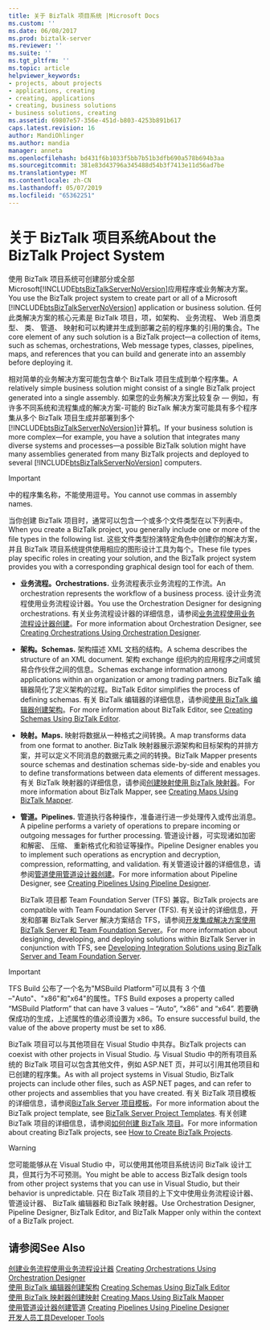 ```yaml
---
title: 关于 BizTalk 项目系统 |Microsoft Docs
ms.custom: ''
ms.date: 06/08/2017
ms.prod: biztalk-server
ms.reviewer: ''
ms.suite: ''
ms.tgt_pltfrm: ''
ms.topic: article
helpviewer_keywords:
- projects, about projects
- applications, creating
- creating, applications
- creating, business solutions
- business solutions, creating
ms.assetid: 69807e57-356e-451d-b803-4253b891b617
caps.latest.revision: 16
author: MandiOhlinger
ms.author: mandia
manager: anneta
ms.openlocfilehash: bd431f6b1033f5bb7b51b3dfb690a578b694b3aa
ms.sourcegitcommit: 381e83d43796a345488d54b3f7413e11d56ad7be
ms.translationtype: MT
ms.contentlocale: zh-CN
ms.lasthandoff: 05/07/2019
ms.locfileid: "65362251"
---
```

# <a name="about-the-biztalk-project-system"></a><span data-ttu-id="ac91c-102">关于 BizTalk 项目系统</span><span class="sxs-lookup"><span data-stu-id="ac91c-102">About the BizTalk Project System</span></span>
<span data-ttu-id="ac91c-103">使用 BizTalk 项目系统可创建部分或全部 Microsoft[!INCLUDE[btsBizTalkServerNoVersion](../includes/btsbiztalkservernoversion-md.md)]应用程序或业务解决方案。</span><span class="sxs-lookup"><span data-stu-id="ac91c-103">You use the BizTalk project system to create part or all of a Microsoft [!INCLUDE[btsBizTalkServerNoVersion](../includes/btsbiztalkservernoversion-md.md)] application or business solution.</span></span> <span data-ttu-id="ac91c-104">任何此类解决方案的核心元素是 BizTalk 项目，项，如架构、 业务流程、 Web 消息类型、 类、 管道、 映射和可以构建并生成到部署之前的程序集的引用的集合。</span><span class="sxs-lookup"><span data-stu-id="ac91c-104">The core element of any such solution is a BizTalk project—a collection of items, such as schemas, orchestrations, Web message types, classes, pipelines, maps, and references that you can build and generate into an assembly before deploying it.</span></span>  
  
 <span data-ttu-id="ac91c-105">相对简单的业务解决方案可能包含单个 BizTalk 项目生成到单个程序集。</span><span class="sxs-lookup"><span data-stu-id="ac91c-105">A relatively simple business solution might consist of a single BizTalk project generated into a single assembly.</span></span> <span data-ttu-id="ac91c-106">如果您的业务解决方案比较复杂 — 例如，有许多不同系统和流程集成的解决方案-可能的 BizTalk 解决方案可能具有多个程序集从多个 BizTalk 项目生成并部署到多个[!INCLUDE[btsBizTalkServerNoVersion](../includes/btsbiztalkservernoversion-md.md)]计算机。</span><span class="sxs-lookup"><span data-stu-id="ac91c-106">If your business solution is more complex—for example, you have a solution that integrates many diverse systems and processes—a possible BizTalk solution might have many assemblies generated from many BizTalk projects and deployed to several [!INCLUDE[btsBizTalkServerNoVersion](../includes/btsbiztalkservernoversion-md.md)] computers.</span></span>  
  
> [!IMPORTANT]
>  <span data-ttu-id="ac91c-107">中的程序集名称，不能使用逗号。</span><span class="sxs-lookup"><span data-stu-id="ac91c-107">You cannot use commas in assembly names.</span></span>  
  
 <span data-ttu-id="ac91c-108">当你创建 BizTalk 项目时，通常可以包含一个或多个文件类型在以下列表中。</span><span class="sxs-lookup"><span data-stu-id="ac91c-108">When you create a BizTalk project, you generally include one or more of the file types in the following list.</span></span> <span data-ttu-id="ac91c-109">这些文件类型扮演特定角色中创建你的解决方案，并且 BizTalk 项目系统提供使用相应的图形设计工具为每个。</span><span class="sxs-lookup"><span data-stu-id="ac91c-109">These file types play specific roles in creating your solution, and the BizTalk project system provides you with a corresponding graphical design tool for each of them.</span></span>  
  
- <span data-ttu-id="ac91c-110">**业务流程。**</span><span class="sxs-lookup"><span data-stu-id="ac91c-110">**Orchestrations.**</span></span> <span data-ttu-id="ac91c-111">业务流程表示业务流程的工作流。</span><span class="sxs-lookup"><span data-stu-id="ac91c-111">An orchestration represents the workflow of a business process.</span></span> <span data-ttu-id="ac91c-112">设计业务流程使用业务流程设计器。</span><span class="sxs-lookup"><span data-stu-id="ac91c-112">You use the Orchestration Designer for designing orchestrations.</span></span> <span data-ttu-id="ac91c-113">有关业务流程设计器的详细信息，请参阅[业务流程使用业务流程设计器创建](../core/creating-orchestrations-using-orchestration-designer.md)。</span><span class="sxs-lookup"><span data-stu-id="ac91c-113">For more information about Orchestration Designer, see [Creating Orchestrations Using Orchestration Designer](../core/creating-orchestrations-using-orchestration-designer.md).</span></span>  
  
- <span data-ttu-id="ac91c-114">**架构。**</span><span class="sxs-lookup"><span data-stu-id="ac91c-114">**Schemas.**</span></span> <span data-ttu-id="ac91c-115">架构描述 XML 文档的结构。</span><span class="sxs-lookup"><span data-stu-id="ac91c-115">A schema describes the structure of an XML document.</span></span> <span data-ttu-id="ac91c-116">架构 exchange 组织内的应用程序之间或贸易合作伙伴之间的信息。</span><span class="sxs-lookup"><span data-stu-id="ac91c-116">Schemas exchange information among applications within an organization or among trading partners.</span></span> <span data-ttu-id="ac91c-117">BizTalk 编辑器简化了定义架构的过程。</span><span class="sxs-lookup"><span data-stu-id="ac91c-117">BizTalk Editor simplifies the process of defining schemas.</span></span> <span data-ttu-id="ac91c-118">有关 BizTalk 编辑器的详细信息，请参阅[使用 BizTalk 编辑器创建架构](../core/creating-schemas-using-biztalk-editor.md)。</span><span class="sxs-lookup"><span data-stu-id="ac91c-118">For more information about BizTalk Editor, see [Creating Schemas Using BizTalk Editor](../core/creating-schemas-using-biztalk-editor.md).</span></span>  
  
- <span data-ttu-id="ac91c-119">**映射。**</span><span class="sxs-lookup"><span data-stu-id="ac91c-119">**Maps.**</span></span> <span data-ttu-id="ac91c-120">映射将数据从一种格式之间转换。</span><span class="sxs-lookup"><span data-stu-id="ac91c-120">A map transforms data from one format to another.</span></span> <span data-ttu-id="ac91c-121">BizTalk 映射器展示源架构和目标架构的并排方案，并可以定义不同消息的数据元素之间的转换。</span><span class="sxs-lookup"><span data-stu-id="ac91c-121">BizTalk Mapper presents source schemas and destination schemas side-by-side and enables you to define transformations between data elements of different messages.</span></span> <span data-ttu-id="ac91c-122">有关 BizTalk 映射器的详细信息，请参阅[创建映射使用 BizTalk 映射器](../core/creating-maps-using-biztalk-mapper.md)。</span><span class="sxs-lookup"><span data-stu-id="ac91c-122">For more information about BizTalk Mapper, see [Creating Maps Using BizTalk Mapper](../core/creating-maps-using-biztalk-mapper.md).</span></span>  
  
- <span data-ttu-id="ac91c-123">**管道。**</span><span class="sxs-lookup"><span data-stu-id="ac91c-123">**Pipelines.**</span></span> <span data-ttu-id="ac91c-124">管道执行各种操作，准备进行进一步处理传入或传出消息。</span><span class="sxs-lookup"><span data-stu-id="ac91c-124">A pipeline performs a variety of operations to prepare incoming or outgoing messages for further processing.</span></span> <span data-ttu-id="ac91c-125">管道设计器，可实现诸如加密和解密、 压缩、 重新格式化和验证等操作。</span><span class="sxs-lookup"><span data-stu-id="ac91c-125">Pipeline Designer enables you to implement such operations as encryption and decryption, compression, reformatting, and validation.</span></span> <span data-ttu-id="ac91c-126">有关管道设计器的详细信息，请参阅[管道使用管道设计器创建](../core/creating-pipelines-using-pipeline-designer.md)。</span><span class="sxs-lookup"><span data-stu-id="ac91c-126">For more information about Pipeline Designer, see [Creating Pipelines Using Pipeline Designer](../core/creating-pipelines-using-pipeline-designer.md).</span></span>  
  
  <span data-ttu-id="ac91c-127">BizTalk 项目都 Team Foundation Server (TFS) 兼容。</span><span class="sxs-lookup"><span data-stu-id="ac91c-127">BizTalk projects are compatible with Team Foundation Server (TFS).</span></span> <span data-ttu-id="ac91c-128">有关设计的详细信息，开发和部署 BizTalk Server 解决方案结合 TFS，请参阅[开发集成解决方案使用 BizTalk Server 和 Team Foundation Server](http://www.microsoft.com/downloads/details.aspx?FamilyID=ed7bd0ee-1385-4041-8f2a-354594ee88f3&DisplayLang=en)。</span><span class="sxs-lookup"><span data-stu-id="ac91c-128">For more information about designing, developing, and deploying solutions within BizTalk Server in conjunction with TFS, see [Developing Integration Solutions using BizTalk Server and Team Foundation Server](http://www.microsoft.com/downloads/details.aspx?FamilyID=ed7bd0ee-1385-4041-8f2a-354594ee88f3&DisplayLang=en).</span></span>  
  
> [!IMPORTANT]
>  <span data-ttu-id="ac91c-129">TFS Build 公布了一个名为"MSBuild Platform"可以具有 3 个值 –"Auto"、"x86"和"x64"的属性。</span><span class="sxs-lookup"><span data-stu-id="ac91c-129">TFS Build exposes a property called “MSBuild Platform” that can have 3 values – “Auto”, “x86” and “x64”.</span></span> <span data-ttu-id="ac91c-130">若要确保成功的生成，上述属性的值必须设置为 x86。</span><span class="sxs-lookup"><span data-stu-id="ac91c-130">To ensure successful build, the value of the above property must be set to x86.</span></span>  
  
 <span data-ttu-id="ac91c-131">BizTalk 项目可以与其他项目在 Visual Studio 中共存。</span><span class="sxs-lookup"><span data-stu-id="ac91c-131">BizTalk projects can coexist with other projects in Visual Studio.</span></span> <span data-ttu-id="ac91c-132">与 Visual Studio 中的所有项目系统的 BizTalk 项目可以包含其他文件，例如 ASP.NET 页，并可以引用其他项目和已创建的程序集。</span><span class="sxs-lookup"><span data-stu-id="ac91c-132">As with all project systems in Visual Studio, BizTalk projects can include other files, such as ASP.NET pages, and can refer to other projects and assemblies that you have created.</span></span> <span data-ttu-id="ac91c-133">有关 BizTalk 项目模板的详细信息，请参阅[BizTalk Server 项目模板](../core/biztalk-server-project-templates.md)。</span><span class="sxs-lookup"><span data-stu-id="ac91c-133">For more information about the BizTalk project template, see [BizTalk Server Project Templates](../core/biztalk-server-project-templates.md).</span></span> <span data-ttu-id="ac91c-134">有关创建 BizTalk 项目的详细信息，请参阅[如何创建 BizTalk 项目](../core/how-to-create-biztalk-projects.md)。</span><span class="sxs-lookup"><span data-stu-id="ac91c-134">For more information about creating BizTalk projects, see [How to Create BizTalk Projects](../core/how-to-create-biztalk-projects.md).</span></span>  
  
> [!WARNING]
>  <span data-ttu-id="ac91c-135">您可能能够从在 Visual Studio 中，可以使用其他项目系统访问 BizTalk 设计工具，但其行为不可预测。</span><span class="sxs-lookup"><span data-stu-id="ac91c-135">You might be able to access BizTalk design tools from other project systems that you can use in Visual Studio, but their behavior is unpredictable.</span></span> <span data-ttu-id="ac91c-136">只在 BizTalk 项目的上下文中使用业务流程设计器、 管道设计器、 BizTalk 编辑器和 BizTalk 映射器。</span><span class="sxs-lookup"><span data-stu-id="ac91c-136">Use Orchestration Designer, Pipeline Designer, BizTalk Editor, and BizTalk Mapper only within the context of a BizTalk project.</span></span>  
  
## <a name="see-also"></a><span data-ttu-id="ac91c-137">请参阅</span><span class="sxs-lookup"><span data-stu-id="ac91c-137">See Also</span></span>  
 <span data-ttu-id="ac91c-138">[创建业务流程使用业务流程设计器](../core/creating-orchestrations-using-orchestration-designer.md) </span><span class="sxs-lookup"><span data-stu-id="ac91c-138">[Creating Orchestrations Using Orchestration Designer](../core/creating-orchestrations-using-orchestration-designer.md) </span></span>  
 <span data-ttu-id="ac91c-139">[使用 BizTalk 编辑器创建架构](../core/creating-schemas-using-biztalk-editor.md) </span><span class="sxs-lookup"><span data-stu-id="ac91c-139">[Creating Schemas Using BizTalk Editor](../core/creating-schemas-using-biztalk-editor.md) </span></span>  
 <span data-ttu-id="ac91c-140">[使用 BizTalk 映射器创建映射](../core/creating-maps-using-biztalk-mapper.md) </span><span class="sxs-lookup"><span data-stu-id="ac91c-140">[Creating Maps Using BizTalk Mapper](../core/creating-maps-using-biztalk-mapper.md) </span></span>  
 <span data-ttu-id="ac91c-141">[使用管道设计器创建管道](../core/creating-pipelines-using-pipeline-designer.md) </span><span class="sxs-lookup"><span data-stu-id="ac91c-141">[Creating Pipelines Using Pipeline Designer](../core/creating-pipelines-using-pipeline-designer.md) </span></span>  
 [<span data-ttu-id="ac91c-142">开发人员工具</span><span class="sxs-lookup"><span data-stu-id="ac91c-142">Developer Tools</span></span>](../core/developer-tools.md)
